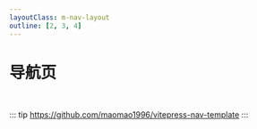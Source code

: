 ```yaml
---
layoutClass: m-nav-layout
outline: [2, 3, 4]
---
```


<script setup>
import { NAV_DATA } from './data'
</script>
<style src="./index.scss"></style>

# 导航页

<MNavLinks v-for="{title, items} in NAV_DATA" :title="title" :items="items"/>

<br />

::: tip
<https://github.com/maomao1996/vitepress-nav-template>
:::
